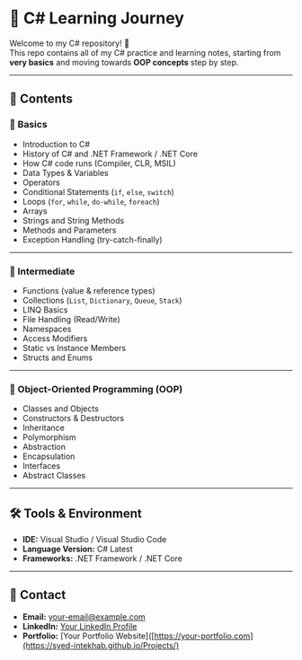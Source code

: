 # 📘 C# Learning Journey

Welcome to my C# repository! 🚀  
This repo contains all of my C# practice and learning notes, starting from **very basics** and moving towards **OOP concepts** step by step.  

---

## 📂 Contents

### 🔹 Basics
- Introduction to C#
- History of C# and .NET Framework / .NET Core
- How C# code runs (Compiler, CLR, MSIL)
- Data Types & Variables
- Operators
- Conditional Statements (`if`, `else`, `switch`)
- Loops (`for`, `while`, `do-while`, `foreach`)
- Arrays
- Strings and String Methods
- Methods and Parameters
- Exception Handling (try-catch-finally)

---

### 🔹 Intermediate
- Functions (value & reference types)
- Collections (`List`, `Dictionary`, `Queue`, `Stack`)
- LINQ Basics
- File Handling (Read/Write)
- Namespaces
- Access Modifiers
- Static vs Instance Members
- Structs and Enums

---

### 🔹 Object-Oriented Programming (OOP)
- Classes and Objects
- Constructors & Destructors
- Inheritance
- Polymorphism
- Abstraction
- Encapsulation
- Interfaces
- Abstract Classes

---

## 🛠️ Tools & Environment
- **IDE:** Visual Studio / Visual Studio Code  
- **Language Version:** C# Latest  
- **Frameworks:** .NET Framework / .NET Core  

---

## 📧 Contact
- **Email:** [your-email@example.com](mailto:intekhab.dev@gmail.com)  
- **LinkedIn:** [Your LinkedIn Profile]([https://www.linkedin.com/](https://www.linkedin.com/posts/syed-intekhab-3a5713330_typingspeed-productivity-coding-activity-7296189391452987393-NyjY?utm_source=share&utm_medium=member_android&rcm=ACoAAFNmO20Ba9R-eQmF3ZJ9sf8tjBMMXqTWD7Y))  
- **Portfolio:** [Your Portfolio Website]([https://your-portfolio.com](https://syed-intekhab.github.io/Projects/)  
